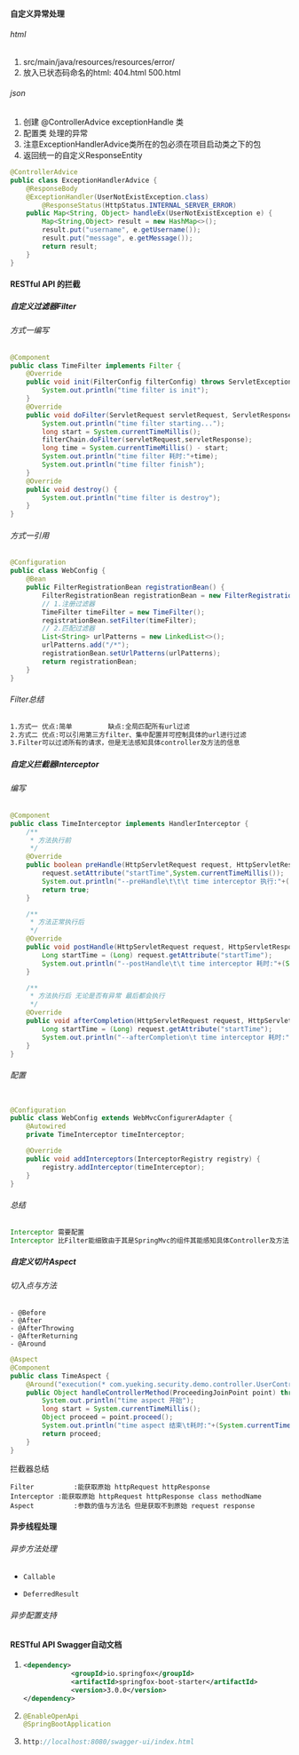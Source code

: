 #### 自定义异常处理
###### html

1. src/main/java/resources/resources/error/
2. 放入已状态码命名的html: 404.html 500.html

###### json
1. 创建 @ControllerAdvice exceptionHandle 类
2. 配置类 处理的异常
2. 注意ExceptionHandlerAdvice类所在的包必须在项目启动类之下的包
2. 返回统一的自定义ResponseEntity

```java
@ControllerAdvice
public class ExceptionHandlerAdvice {
  	@ResponseBody
    @ExceptionHandler(UserNotExistException.class)
		@ResponseStatus(HttpStatus.INTERNAL_SERVER_ERROR)
    public Map<String, Object> handleEx(UserNotExistException e) {
        Map<String,Object> result = new HashMap<>();
        result.put("username", e.getUsername());
        result.put("message", e.getMessage());
        return result;
    }
}
```
#### RESTful API 的拦截

##### 自定义过滤器Filter

###### 方式一编写

```java
@Component
public class TimeFilter implements Filter {
    @Override
    public void init(FilterConfig filterConfig) throws ServletException {
        System.out.println("time filter is init");
    }
    @Override
    public void doFilter(ServletRequest servletRequest, ServletResponse servletResponse, FilterChain filterChain) throws IOException, ServletException {
        System.out.println("time filter starting...");
        long start = System.currentTimeMillis();
        filterChain.doFilter(servletRequest,servletResponse);
        long time = System.currentTimeMillis() - start;
        System.out.println("time filter 耗时:"+time);
        System.out.println("time filter finish");
    }
    @Override
    public void destroy() {
        System.out.println("time filter is destroy");
    }
}
```



######  方式一引用

```java
@Configuration
public class WebConfig {
    @Bean
    public FilterRegistrationBean registrationBean() {
        FilterRegistrationBean registrationBean = new FilterRegistrationBean();
        // 1.注册过滤器
        TimeFilter timeFilter = new TimeFilter();
        registrationBean.setFilter(timeFilter);
        // 2.匹配过滤器
        List<String> urlPatterns = new LinkedList<>();
        urlPatterns.add("/*");
        registrationBean.setUrlPatterns(urlPatterns);
        return registrationBean;
    }
}
```
###### Filter总结

```bash
1.方式一 优点:简单			缺点:全局匹配所有url过滤
2.方式二 优点:可以引用第三方filter、集中配置并可控制具体的url进行过滤
3.Filter可以过滤所有的请求，但是无法感知具体controller及方法的信息
```
##### 自定义拦截器Interceptor
###### 编写

```java
@Component
public class TimeInterceptor implements HandlerInterceptor {
    /**
     * 方法执行前
     */
    @Override
    public boolean preHandle(HttpServletRequest request, HttpServletResponse response, Object handler) throws Exception {
        request.setAttribute("startTime",System.currentTimeMillis());
        System.out.println("--preHandle\t\t\t time interceptor 执行:"+((HandlerMethod)handler).getBean().getClass().getName()+"."+((HandlerMethod)handler).getMethod().getName());
        return true;
    }

    /**
     * 方法正常执行后
     */
    @Override
    public void postHandle(HttpServletRequest request, HttpServletResponse response, Object handler, ModelAndView modelAndView) throws Exception {
        Long startTime = (Long) request.getAttribute("startTime");
        System.out.println("--postHandle\t\t time interceptor 耗时:"+(System.currentTimeMillis() - startTime));
    }

    /**
     * 方法执行后 无论是否有异常 最后都会执行
     */
    @Override
    public void afterCompletion(HttpServletRequest request, HttpServletResponse response, Object handler, Exception ex) throws Exception {
        Long startTime = (Long) request.getAttribute("startTime");
        System.out.println("--afterCompletion\t time interceptor 耗时:"+(System.currentTimeMillis() - startTime)+"\texception: "+ex);
    }
}
```
###### 配置

```java

@Configuration
public class WebConfig extends WebMvcConfigurerAdapter {
    @Autowired
    private TimeInterceptor timeInterceptor;

    @Override
    public void addInterceptors(InterceptorRegistry registry) {
        registry.addInterceptor(timeInterceptor);
    }
}

```

###### 总结

```java
Interceptor 需要配置
Interceptor 比Filter能细致由于其是SpringMvc的组件其能感知具体Controller及方法
```
##### 自定义切片Aspect

###### 切入点与方法

	- @Before
	- @After
	- @AfterThrowing
	- @AfterReturning
	- @Around

```java
@Aspect
@Component
public class TimeAspect {
    @Around("execution(* com.yueking.security.demo.controller.UserController.*(..))")
    public Object handleControllerMethod(ProceedingJoinPoint point) throws Throwable {
        System.out.println("time aspect 开始");
        long start = System.currentTimeMillis();
        Object proceed = point.proceed();
        System.out.println("time aspect 结束\t耗时:"+(System.currentTimeMillis() - start));
        return proceed;
    }
}

```

拦截器总结

```
Filter			:能获取原始 httpRequest httpResponse
Interceptor	:能获取原始 httpRequest httpResponse class methodName
Aspect			:参数的值与方法名 但是获取不到原始 request response
```

####  异步线程处理
###### 异步方法处理

- ```
  Callable
  ```

- ```
  DeferredResult
  ```

###### 异步配置支持

####  RESTful API Swagger自动文档

1. ```xml
   <dependency>
               <groupId>io.springfox</groupId>
               <artifactId>springfox-boot-starter</artifactId>
               <version>3.0.0</version>
   </dependency>
   ```

2. ```java
   @EnableOpenApi
   @SpringBootApplication
   ```

3. ```java
   http://localhost:8080/swagger-ui/index.html
   ```



